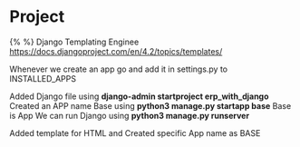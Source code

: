 # Project

{% %} 
Django Templating Enginee
https://docs.djangoproject.com/en/4.2/topics/templates/

Whenever we create an app go and add it in settings.py to INSTALLED_APPS

Added Django file using **django-admin startproject erp_with_django**
Created an APP name Base using **python3 manage.py startapp base** Base is App
We can run Django using **python3 manage.py runserver**

Added template for HTML and Created specific App name as BASE
